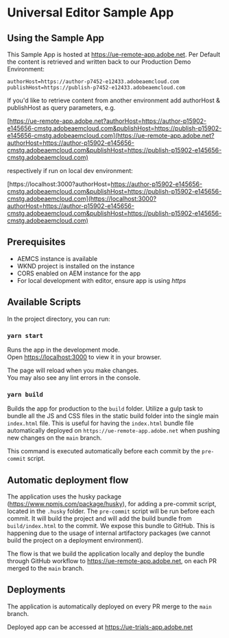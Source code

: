 # Universal Editor Sample App

## Using the Sample App
This Sample App is hosted at https://ue-remote-app.adobe.net.
Per Default the content is retrieved and written back to our Production Demo Environment:
```
authorHost=https://author-p7452-e12433.adobeaemcloud.com
publishHost=https://publish-p7452-e12433.adobeaemcloud.com
```
If you'd like to retrieve content from another environment add authorHost & publishHost as query parameters, e.g.

[https://ue-remote-app.adobe.net?authorHost=https://author-p15902-e145656-cmstg.adobeaemcloud.com&publishHost=https://publish-p15902-e145656-cmstg.adobeaemcloud.com](https://ue-remote-app.adobe.net?authorHost=https://author-p15902-e145656-cmstg.adobeaemcloud.com&publishHost=https://publish-p15902-e145656-cmstg.adobeaemcloud.com)

respectively if run on local dev environment:

[https://localhost:3000?authorHost=https://author-p15902-e145656-cmstg.adobeaemcloud.com&publishHost=https://publish-p15902-e145656-cmstg.adobeaemcloud.com](https://localhost:3000?authorHost=https://author-p15902-e145656-cmstg.adobeaemcloud.com&publishHost=https://publish-p15902-e145656-cmstg.adobeaemcloud.com)


## Prerequisites 

- AEMCS instance is available
- WKND project is installed on the instance
- CORS enabled on AEM instance for the app
- For local development with editor, ensure app is using *https*

## Available Scripts

In the project directory, you can run:

### `yarn start`

Runs the app in the development mode.\
Open [https://localhost:3000](https://localhost:3000) to view it in your browser.

The page will reload when you make changes.\
You may also see any lint errors in the console.

### `yarn build`

Builds the app for production to the `build` folder.
Utilize a gulp task to bundle all the JS and CSS files in the static build folder into the single main `index.html` file.
This is useful for having the `index.html` bundle file automatically deployed on `https://ue-remote-app.adobe.net` when pushing new changes on the `main` branch.

This command is executed automatically before each commit by the `pre-commit` script.

## Automatic deployment flow

The application uses the husky package (https://www.npmjs.com/package/husky), for adding a pre-commit script, located in the  `.husky` folder.
The `pre-commit` script will be run before each commit. It will build the project and will add the build bundle from `build/index.html` to the commit.
We expose this bundle to GitHub. This is happening due to the usage of internal artifactory packages (we cannot build the project on a deployment environment).

The flow is that we build the application locally and deploy the bundle through GitHub workflow to https://ue-remote-app.adobe.net, on each PR merged to the `main` branch.

## Deployments

The application is automatically deployed on every PR merge to the `main` branch.

Deployed app can be accessed at https://ue-trials-app.adobe.net
